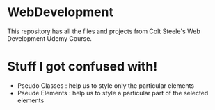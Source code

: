 # WebDevelopment
This repository has all the files and projects from Colt Steele's Web Development Udemy Course.


# Stuff I got confused with!
- Pseudo Classes : help us to style only the particular elements
- Pseude Elements : help us to style a particular part of the selected elements
